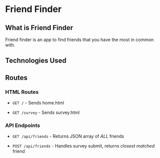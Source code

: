 # Friend Finder

## What is Friend Finder

Friend finder is an app to find friends that you have the most in common with.

## Technologies Used

## Routes

### HTML Routes

* `GET /` - Sends home.html

* `GET /survey` - Sends survey.html

### API Endpoints

* `GET /api/friends` - Returns JSON array of *ALL* friends

* `POST /api/friends` - Handles survey submit, returns *closest matched* friend